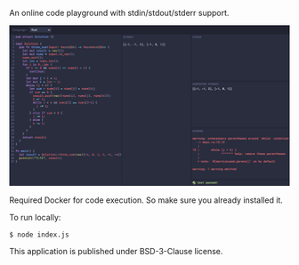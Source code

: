 An online code playground with stdin/stdout/stderr support.

![](screenshot.png)

Required Docker for code execution. So make sure you already installed it.

To run locally:

```
$ node index.js
```

This application is published under BSD-3-Clause license.
